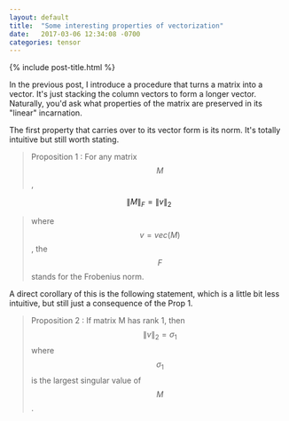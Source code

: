 ```yaml
---
layout: default
title:  "Some interesting properties of vectorization"
date:   2017-03-06 12:34:08 -0700
categories: tensor
---
```


{% include post-title.html %}

In the previous post, I introduce a procedure that turns a matrix into a vector. It's just stacking the column vectors to form a longer vector. Naturally, you'd ask what properties of the matrix are preserved in its "linear" incarnation. 

The first property that carries over to its vector form is its norm. It's totally intuitive but still worth stating.


> Proposition 1 : For any matrix $$M$$,

$$
\|M\|_{F} = \|v\|_2
$$ 

> where $$v = vec(M)$$, the $$F$$ stands for the Frobenius norm.


A direct corollary of this is the following statement, which is a little bit less intuitive, but still just a consequence of the Prop 1.

> Proposition 2 : If matrix M has rank 1, then
$$
 \|v\|_2 = \sigma_1
$$
> where $$\sigma_1$$ is the largest singular value of $$M$$.



